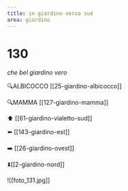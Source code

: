 ```yaml
---
title: in giardino verso sud
area: giardino
---
```

# 130
_che bel giardino vero_

🔍ALBICOCCO [[25-giardino-albicocco]]

🔍MAMMA [[127-giardino-mamma]]

⬆️ [[61-giardino-vialetto-sud]]

⬅️ [[143-giardino-est]]

➡️ [[26-giardino-ovest]]

⬇️[[2-giardino-nord]] 

![[foto_131.jpg]]